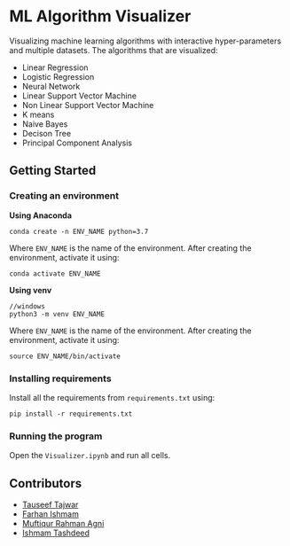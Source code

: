 # ML Algorithm Visualizer
Visualizing machine learning algorithms with interactive hyper-parameters and multiple datasets. The algorithms that are visualized:

- Linear Regression
- Logistic Regression
- Neural Network
- Linear Support Vector Machine
- Non Linear Support Vector Machine
- K means
- Naive Bayes
- Decison Tree
- Principal Component Analysis

## Getting Started
### Creating an environment
**Using Anaconda**
```
conda create -n ENV_NAME python=3.7
```
Where `ENV_NAME` is the name of the environment. After creating the environment, activate it using:
```
conda activate ENV_NAME
```
**Using venv**
```
//windows
python3 -m venv ENV_NAME
```
Where `ENV_NAME` is the name of the environment. After creating the environment, activate it using:
```
source ENV_NAME/bin/activate
```
### Installing requirements
Install all the requirements from `requirements.txt` using:
```
pip install -r requirements.txt
```
### Running the program
Open the `Visualizer.ipynb` and run all cells.
## Contributors
- <a href="https://github.com/tauseef09"> Tauseef Tajwar</a>
- <a href="https://github.com/Aplycaebous"> Farhan Ishmam</a>
- <a href="#"> Muftiqur Rahman Agni</a>
- <a href="https://github.com/ishmamt"> Ishmam Tashdeed</a>